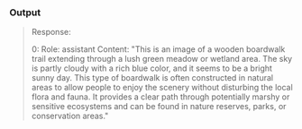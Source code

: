 ### Output

> Response:
>
> 0: Role: assistant Content: "This is an image of a wooden boardwalk trail extending through a lush green meadow or wetland area. The sky is partly cloudy with a rich blue color, and it seems to be a bright sunny day. This type of boardwalk is often constructed in natural areas to allow people to enjoy the scenery without disturbing the local flora and fauna. It provides a clear path through potentially marshy or sensitive ecosystems and can be found in nature reserves, parks, or conservation areas."

